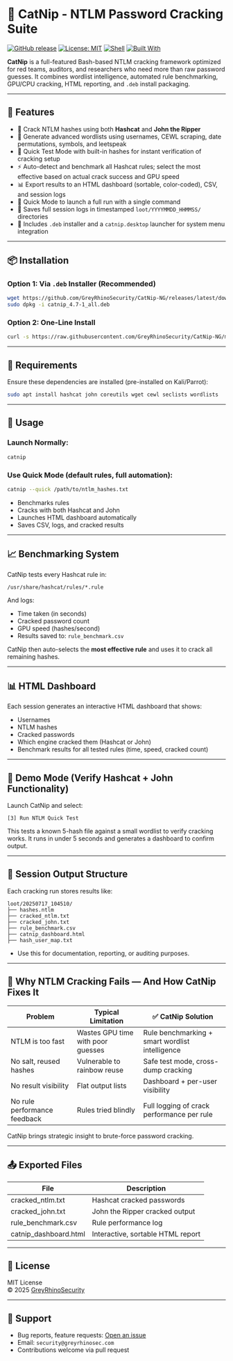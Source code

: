 
# 🐾 CatNip - NTLM Password Cracking Suite

[![GitHub release](https://img.shields.io/github/v/release/GreyRhinoSecurity/CatNip-NG)](https://github.com/GreyRhinoSecurity/CatNip-NG/releases)
[![License: MIT](https://img.shields.io/badge/License-MIT-yellow.svg)](LICENSE)
[![Shell](https://img.shields.io/badge/Bash-✔️-blue)](https://bash.sh)
[![Built With](https://img.shields.io/badge/Built%20With-Hashcat%20+%20John-orange)](https://hashcat.net)

**CatNip** is a full-featured Bash-based NTLM cracking framework optimized for red teams, auditors, and researchers who need more than raw password guesses. It combines wordlist intelligence, automated rule benchmarking, GPU/CPU cracking, HTML reporting, and `.deb` install packaging.

---

## 🚀 Features

- 🔐 Crack NTLM hashes using both **Hashcat** and **John the Ripper**
- 🧠 Generate advanced wordlists using usernames, CEWL scraping, date permutations, symbols, and leetspeak
- 🧪 Quick Test Mode with built-in hashes for instant verification of cracking setup
- ⚡ Auto-detect and benchmark all Hashcat rules; select the most effective based on actual crack success and GPU speed
- 📊 Export results to an HTML dashboard (sortable, color-coded), CSV, and session logs
- 🎯 Quick Mode to launch a full run with a single command
- 📂 Saves full session logs in timestamped `loot/YYYYMMDD_HHMMSS/` directories
- 🐧 Includes `.deb` installer and a `catnip.desktop` launcher for system menu integration

---

## 📦 Installation

### Option 1: Via `.deb` Installer (Recommended)

```bash
wget https://github.com/GreyRhinoSecurity/CatNip-NG/releases/latest/download/catnip_4.7-1_all.deb
sudo dpkg -i catnip_4.7-1_all.deb
```

### Option 2: One-Line Install

```bash
curl -s https://raw.githubusercontent.com/GreyRhinoSecurity/CatNip-NG/main/install.sh | bash
```

---

## 🔧 Requirements

Ensure these dependencies are installed (pre-installed on Kali/Parrot):

```bash
sudo apt install hashcat john coreutils wget cewl seclists wordlists
```

---

## 🚀 Usage

### Launch Normally:
```bash
catnip
```

### Use Quick Mode (default rules, full automation):
```bash
catnip --quick /path/to/ntlm_hashes.txt
```

- Benchmarks rules
- Cracks with both Hashcat and John
- Launches HTML dashboard automatically
- Saves CSV, logs, and cracked results

---

## 📈 Benchmarking System

CatNip tests every Hashcat rule in:

```bash
/usr/share/hashcat/rules/*.rule
```

And logs:
- Time taken (in seconds)
- Cracked password count
- GPU speed (hashes/second)
- Results saved to: `rule_benchmark.csv`

CatNip then auto-selects the **most effective rule** and uses it to crack all remaining hashes.

---

## 📊 HTML Dashboard

Each session generates an interactive HTML dashboard that shows:
- Usernames
- NTLM hashes
- Cracked passwords
- Which engine cracked them (Hashcat or John)
- Benchmark results for all tested rules (time, speed, cracked count)

---

## 🧪 Demo Mode (Verify Hashcat + John Functionality)

Launch CatNip and select:

```
[3] Run NTLM Quick Test
```

This tests a known 5-hash file against a small wordlist to verify cracking works. It runs in under 5 seconds and generates a dashboard to confirm output.

---

## 📁 Session Output Structure

Each cracking run stores results like:

```
loot/20250717_104510/
├── hashes.ntlm
├── cracked_ntlm.txt
├── cracked_john.txt
├── rule_benchmark.csv
├── catnip_dashboard.html
├── hash_user_map.txt
```

- Use this for documentation, reporting, or auditing purposes.

---

## 🧠 Why NTLM Cracking Fails — And How CatNip Fixes It

| Problem                        | Typical Limitation               | ✅ CatNip Solution                                 |
|-------------------------------|----------------------------------|---------------------------------------------------|
| NTLM is too fast              | Wastes GPU time with poor guesses| Rule benchmarking + smart wordlist intelligence   |
| No salt, reused hashes        | Vulnerable to rainbow reuse      | Safe test mode, cross-dump cracking               |
| No result visibility          | Flat output lists                | Dashboard + per-user visibility                   |
| No rule performance feedback  | Rules tried blindly              | Full logging of crack performance per rule        |

CatNip brings strategic insight to brute-force password cracking.

---

## 📤 Exported Files

| File                     | Description                                  |
|--------------------------|----------------------------------------------|
| cracked_ntlm.txt         | Hashcat cracked passwords                    |
| cracked_john.txt         | John the Ripper cracked output               |
| rule_benchmark.csv       | Rule performance log                         |
| catnip_dashboard.html    | Interactive, sortable HTML report            |

---

## 📜 License

MIT License  
© 2025 [GreyRhinoSecurity](https://github.com/GreyRhinoSecurity)

---

## 💬 Support

- Bug reports, feature requests: [Open an issue](https://github.com/GreyRhinoSecurity/CatNip-NG/issues)
- Email: `security@greyrhinosec.com`
- Contributions welcome via pull request
